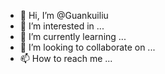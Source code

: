 - 👋 Hi, I’m @Guankuiliu
- 👀 I’m interested in ...
- 🌱 I’m currently learning ...
- 💞️ I’m looking to collaborate on ...
- 📫 How to reach me ...

<!---
Guankuiliu/Guankuiliu is a ✨ special ✨ repository because its `README.md` (this file) appears on your GitHub profile.
You can click the Preview link to take a look at your changes.
--->
